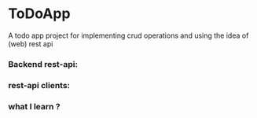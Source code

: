 # ToDoApp
 A todo app project for implementing crud operations and using the idea of (web) rest api

### Backend rest-api:

### rest-api clients:

### what I learn ?